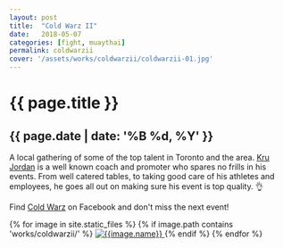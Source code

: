 ```yaml
---
layout: post
title:  "Cold Warz II"
date:   2018-05-07
categories: [fight, muaythai]
permalink: coldwarzii
cover: '/assets/works/coldwarzii/coldwarzii-01.jpg'
---
```

<link href="css/customimagegallery.css" rel="stylesheet">
<h1>{{ page.title }}</h1>
<h2>{{ page.date | date: '%B %d, %Y' }}</h2>
<p>A local gathering of some of the top talent in Toronto and the area. 
<a href="https://www.facebook.com/jordan.kravitz.14"> Kru Jordan</a> 
is a well known coach and promoter who spares no frills in his events. From well catered tables, to taking good care of his athletes and employees, he goes all out on making sure his event is top quality. 👌 </p>
<p>Find <a href="https://www.facebook.com/Cold-Warz-Muay-Thai-Fight-Promotion-2002128153366396/">Cold Warz</a> on Facebook and don't miss the next event!</p>
<!--<
section id="modal">
	{% for image in site.static_files %}
	    {% if image.path contains 'works/destiny4/' %}
	    <div class="modal fade" tabindex="-1" role="dialog" id="index{{forloop.index}}">
		  <div class="modal-dialog modal-lg">
		    <div class="modal-content">
			    <div class="modal-header">
			        <button type="button" class="close" data-dismiss="modal" aria-label="Close"><span aria-hidden="true">&times;</span></button>
			    </div>
				<img src="{{image.path}}" alt="{{image.name}}" id="{{image.path}}"/>
			</div>
		  </div>
		</div><
	    {% endif %}
	{% endfor %}
</section>
-->
<section class="photos">
	{% for image in site.static_files %}
	    {% if image.path contains 'works/coldwarzii/' %}
	    <a href="#index{{forloop.index}}" class="mobile-noclick">
			<img src="{{image.path}}" alt="{{image.name}}" id="index{{forloop.index}}"/>
		</a>
		{% endif %}
	{% endfor %}
</section>
